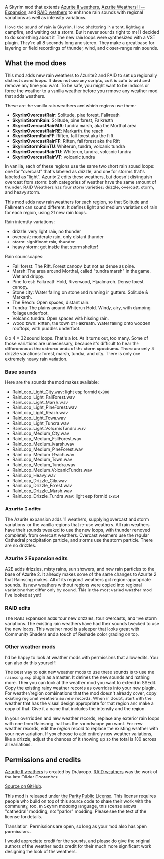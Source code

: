 A Skyrim mod that extends [Azurite II weathers](https://www.nexusmods.com/skyrimspecialedition/mods/42731), [Azurite Weathers II -- Expansion](https://www.nexusmods.com/skyrimspecialedition/mods/111269), and [RAID weathers](https://www.nexusmods.com/skyrimspecialedition/mods/63116) to enhance rain sounds with regional variations as well as intensity variations.

I love the sound of rain in Skyrim. I love sheltering in a tent, lighting a campfire, and waiting out a storm. But it never sounds right to me! I decided to do something about it. The new rain loops were synthesized with a VST plugin. They're all 8 seconds long and stereo. They make a great base for layering on field recordings of thunder, wind, and closer-range rain sounds.

## What the mod does

This mod adds new rain weathers to Azurite2 and RAID to set up regionally distinct sound loops. It does not use any scripts, so it is safe to add and remove any time you want. To be safe, you might want to be indoors or force the weather to a vanilla weather before you remove any weather mod that adds weathers.

These are the vanilla rain weathers and which regions use them:

- **SkyrimOvercastRain**: Solitude, pine forest, Falkreath
- **SkyrimStormRain**: Solitude, pine forest, Falkreath
- **SkyrimOvercastRainMA**: tundra marsh, aka the Morthal area
- **SkyrimOvercastRainRE**: Markarth, the reach
- **SkyrimStormRainFF**: Riften, fall forest aka the Rift
- **SkyrimOvercastRainFF**: Riften, fall forest aka the Rift
- **SkyrimStormRainTU**: Whiterun, tundra, volcanic tundra
- **SkyrimOvercastRainTU**: Whiterun, tundra, volcanic tundra
- **SkyrimOvercastRainVT**: volcanic tundra

In vanilla, each of these regions use the same two short rain sound loops: one for "overcast" that's labeled as drizzle, and one for storms that's labeled as "light". Azurite 2 edits these weathers, but doesn't distinguish overcast from storm: both categories of weather have the same amount of thunder. RAID Weathers has four storm varieties: drizzle, overcast, storm, and heavy storm.

This mod adds new rain weathers for each region, so that Solitude and Falkreath can sound different. It defines light and medium variations of rain for each region, using 21 new rain loops.

Rain intensity variations:

- drizzle: very light rain, no thunder
- overcast: moderate rain, only distant thunder
- storm: significant rain, thunder
- heavy storm: get inside that storm shelter!

Rain soundscapes:

- Fall forest: The Rift. Forest canopy, but not as dense as pine.
- Marsh: The area around Morthal, called "tundra marsh" in the game. Wet and drippy.
- Pine forest: Falkreath Hold, Riverwood, Hjaalmarch. Dense forest canopy.
- Stone city: Water falling on stone and running in gutters. Solitude & Markarth.
- The Reach: Open spaces, distant rain.
- Tundra: The plains around Whiterun Hold. Windy, airy, with damping foliage underfoot.
- Volcanic tundra: Open spaces with hissing rain.
- Wood town: Riften, the town of Falkreath. Water falling onto wooden rooftops, with puddles underfoot.

8 x 4 = 32 sound loops. That's a lot. As it turns out, too many. Some of those variations are unnecessary, because it's difficult to hear the differences at the extreme ends of the storm spectrums. There are only 4 drizzle variations: forest, marsh, tundra, and city. There is only one extremely heavy rain variation.

### Base sounds

Here are the sounds the mod makes available:

- RainLoop_Light_City.wav: light esp formid `0x800`
- RainLoop_Light_FallForest.wav
- RainLoop_Light_Marsh.wav
- RainLoop_Light_PineForest.wav
- RainLoop_Light_Reach.wav
- RainLoop_Light_Town.wav
- RainLoop_Light_Tundra.wav
- RainLoop_Light_VolcanicTundra.wav
- RainLoop_Medium_City.wav
- RainLoop_Medium_FallForest.wav
- RainLoop_Medium_Marsh.wav
- RainLoop_Medium_PineForest.wav
- RainLoop_Medium_Reach.wav
- RainLoop_Medium_Town.wav
- RainLoop_Medium_Tundra.wav
- RainLoop_Medium_VolcanicTundra.wav
- RainLoop_Heavy.wav
- RainLoop_Drizzle_City.wav
- RainLoop_Drizzle_Forest.wav
- RainLoop_Drizzle_Marsh.wav
- RainLoop_Drizzle_Tundra.wav: light esp formid `0x814`

### Azurite 2 edits

The Azurite expansion adds 11 weathers, supplying overcast and storm variations for the vanilla regions that re-use weathers. All rain weathers have their sounds tweaked to use the new loops, with thunder removed completely from overcast weathers. Overcast weathers use the regular Cathedral precipitation particle, and storms use the storm particle. There are no drizzles.

### Azurite 2 Expansion edits

A2E adds drizzles, misty rains, sun showers, and new rain particles to the base of Azurite 2. It already makes some of the same changes to Azurite 2 that Rainsong makes. All of its regional weathers got region-appropriate sounds. Its new weathers without regions were copied into regional variations that differ only by sound. This is the most varied weather mod I've looked at yet!

### RAID edits

The RAID expansion adds four new drizzles, four overcasts, and five storm variations. The existing rain weathers have had their sounds tweaked to use the new loops. This weather mod is a sleeper that looks great with Community Shaders and a touch of Reshade color grading on top.

### Other weather mods

I'd be happy to look at weather mods with permissions that allow edits. You can also do this yourself!

The best way to edit new weather mods to use these sounds is to use the `rainsong.esp` plugin as a master. It defines the new sounds and nothing more. Then you can look at the weather mod you want to extend in SSEdit. Copy the existing rainy weather records as overrides into your new plugin. For weather/region combinations that the mod doesn't already cover, copy existing regional weathers as _new_ records. When in doubt, start with the weather that has the visual design appropriate for that region and make a copy of that. Give it a name that includes the intensity and the region.

In your overridden and new weather records, replace any exterior rain loops with one from Rainsong that has the soundscape you want. For new weather records, edit the _region_ record to replace the existing weather with your new variation. If you choose to add entirely new weather variations, like a drizzle, adjust the chances of it showing up so the total is 100 across all variations.

## Permissions and credits

[Azurite II weathers](https://www.nexusmods.com/skyrimspecialedition/mods/42731) is created by DrJacopo. [RAID weathers](https://www.nexusmods.com/skyrimspecialedition/mods/63116) was the work of the late Olivier Doorenbos.

[Source on GitHub](https://github.com/ceejbot/rainsong).

This mod is released under [the Parity Public License](https://paritylicense.com). This license requires people who build on top of this source code to share their work with the community, too. In Skyrim modding language, this license allows "cathedral" modding, not "parlor" modding. Please see the text of the license for details.

Translation: Permissions are open, so long as your mod also has open permissions.

I would appreciate credit for the sounds, and please do give the original authors of the weather mods credit for their much more significant work designing the look of the weathers.
